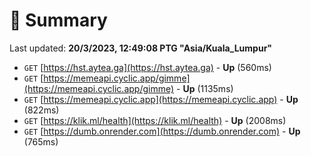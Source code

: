 # 📖 Summary
Last updated: **20/3/2023, 12:49:08 PTG "Asia/Kuala_Lumpur"**

- `GET` [https://hst.aytea.ga](https://hst.aytea.ga) - **Up** (560ms)
- `GET` [https://memeapi.cyclic.app/gimme](https://memeapi.cyclic.app/gimme) - **Up** (1135ms)
- `GET` [https://memeapi.cyclic.app](https://memeapi.cyclic.app) - **Up** (822ms)
- `GET` [https://klik.ml/health](https://klik.ml/health) - **Up** (2008ms)
- `GET` [https://dumb.onrender.com](https://dumb.onrender.com) - **Up** (765ms)
